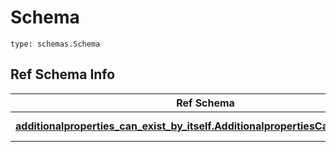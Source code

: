 # Schema
```
type: schemas.Schema
```

## Ref Schema Info
Ref Schema | Input Type | Output Type
---------- | ---------- | -----------
[**additionalproperties_can_exist_by_itself.AdditionalpropertiesCanExistByItself**](../../../../../../components/schema/additionalproperties_can_exist_by_itself.md) | [additionalproperties_can_exist_by_itself.AdditionalpropertiesCanExistByItselfDictInput](../../../../../../components/schema/additionalproperties_can_exist_by_itself.md#additionalpropertiescanexistbyitselfdictinput), [additionalproperties_can_exist_by_itself.AdditionalpropertiesCanExistByItselfDict](../../../../../../components/schema/additionalproperties_can_exist_by_itself.md#additionalpropertiescanexistbyitselfdict) | [additionalproperties_can_exist_by_itself.AdditionalpropertiesCanExistByItselfDict](../../../../../../components/schema/additionalproperties_can_exist_by_itself.md#additionalpropertiescanexistbyitselfdict)
